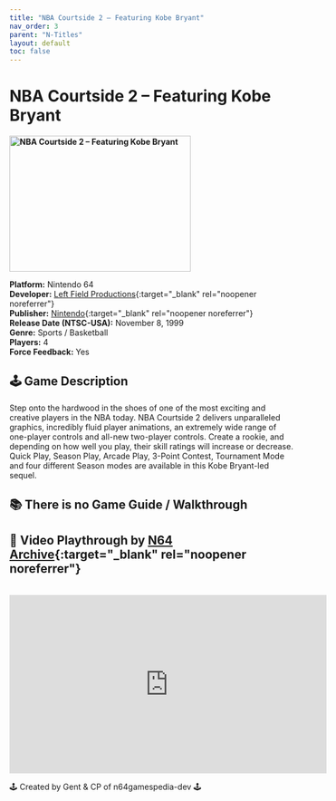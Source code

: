 ```yaml
---
title: "NBA Courtside 2 – Featuring Kobe Bryant"
nav_order: 3
parent: "N-Titles"
layout: default
toc: false
---
```


# NBA Courtside 2 – Featuring Kobe Bryant

<b>
<img src="https://images.launchbox-app.com/d24d5592-6e7f-47c1-876d-c3ea73c7ac3b.jpg" alt="NBA Courtside 2 – Featuring Kobe Bryant" width="320" height="240" />
</b>

**Platform:** Nintendo 64  
**Developer:** [Left Field Productions](https://en.wikipedia.org/wiki/Left_Field_Productions){:target="_blank" rel="noopener noreferrer"}  
**Publisher:** [Nintendo](https://en.wikipedia.org/wiki/Nintendo){:target="_blank" rel="noopener noreferrer"}  
**Release Date (NTSC-USA):** November 8, 1999  
**Genre:** Sports / Basketball  
**Players:** 4  
**Force Feedback:** Yes  

## 🕹️ Game Description  
Step onto the hardwood in the shoes of one of the most exciting and creative players in the NBA today. NBA Courtside 2 delivers unparalleled graphics, incredibly fluid player animations, an extremely wide range of one-player controls and all-new two-player controls. Create a rookie, and depending on how well you play, their skill ratings will increase or decrease. Quick Play, Season Play, Arcade Play, 3-Point Contest, Tournament Mode and four different Season modes are available in this Kobe Bryant-led sequel.

## 📚 There is no Game Guide / Walkthrough

## 🎥 Video Playthrough by [N64 Archive](https://www.youtube.com/c/N64Archive){:target="_blank" rel="noopener noreferrer"}  
<br />  
<iframe width="560" height="315" src="https://www.youtube.com/embed/JaptjCBgzQ8" title="NBA Courtside 2 – Featuring Kobe Bryant Gameplay" frameborder="0" allowfullscreen></iframe>

🕹️ Created by Gent & CP of n64gamespedia-dev 🕹️  
<!-- Vault Format: n64gamespedia-dev -->  
<!-- Protocol Source: _vault-specs/format-protocol.md -->
